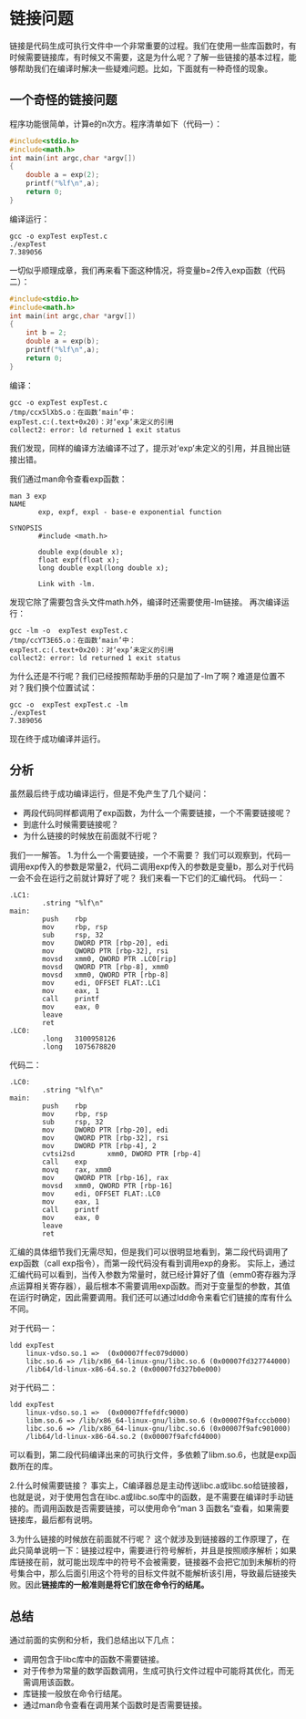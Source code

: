 # 链接问题

链接是代码生成可执行文件中一个非常重要的过程。我们在使用一些库函数时，有时候需要链接库，有时候又不需要，这是为什么呢？了解一些链接的基本过程，能够帮助我们在编译时解决一些疑难问题。比如，下面就有一种奇怪的现象。

## 一个奇怪的链接问题

程序功能很简单，计算e的n次方。程序清单如下（代码一）：

```c
#include<stdio.h>
#include<math.h>
int main(int argc,char *argv[])
{
    double a = exp(2);
    printf("%lf\n",a);
    return 0;
}
```

编译运行：

```
gcc -o expTest expTest.c
./expTest
7.389056
```

一切似乎顺理成章，我们再来看下面这种情况，将变量b=2传入exp函数（代码二）：

```c
#include<stdio.h>
#include<math.h>
int main(int argc,char *argv[])
{
    int b = 2;
    double a = exp(b);
    printf("%lf\n",a);
    return 0;
}
```

编译：

```
gcc -o expTest expTest.c
/tmp/ccx5lXbS.o：在函数‘main’中：
expTest.c:(.text+0x20)：对‘exp’未定义的引用
collect2: error: ld returned 1 exit status
```

我们发现，同样的编译方法编译不过了，提示对‘exp’未定义的引用，并且抛出链接出错。

我们通过man命令查看exp函数：

```
man 3 exp
NAME
       exp, expf, expl - base-e exponential function

SYNOPSIS
       #include <math.h>

       double exp(double x);
       float expf(float x);
       long double expl(long double x);

       Link with -lm.
```

发现它除了需要包含头文件math.h外，编译时还需要使用-lm链接。
再次编译运行：

```
gcc -lm -o  expTest expTest.c 
/tmp/ccYT3E65.o：在函数‘main’中：
expTest.c:(.text+0x20)：对‘exp’未定义的引用
collect2: error: ld returned 1 exit status
```

为什么还是不行呢？我们已经按照帮助手册的只是加了-lm了啊？难道是位置不对？我们换个位置试试：

```
gcc -o  expTest expTest.c -lm 
./expTest
7.389056
```

现在终于成功编译并运行。

## 分析

虽然最后终于成功编译运行，但是不免产生了几个疑问：

- 两段代码同样都调用了exp函数，为什么一个需要链接，一个不需要链接呢？
- 到底什么时候需要链接呢？
- 为什么链接的时候放在前面就不行呢？

我们一一解答。
1.为什么一个需要链接，一个不需要？
我们可以观察到，代码一调用exp传入的参数是常量2，代码二调用exp传入的参数是变量b，那么对于代码一会不会在运行之前就计算好了呢？
我们来看一下它们的汇编代码。
代码一：

```
.LC1:
        .string "%lf\n"
main:
        push    rbp
        mov     rbp, rsp
        sub     rsp, 32
        mov     DWORD PTR [rbp-20], edi
        mov     QWORD PTR [rbp-32], rsi
        movsd   xmm0, QWORD PTR .LC0[rip]
        movsd   QWORD PTR [rbp-8], xmm0
        movsd   xmm0, QWORD PTR [rbp-8]
        mov     edi, OFFSET FLAT:.LC1
        mov     eax, 1
        call    printf
        mov     eax, 0
        leave
        ret
.LC0:
        .long   3100958126
        .long   1075678820
```

代码二：

```
.LC0:
        .string "%lf\n"
main:
        push    rbp
        mov     rbp, rsp
        sub     rsp, 32
        mov     DWORD PTR [rbp-20], edi
        mov     QWORD PTR [rbp-32], rsi
        mov     DWORD PTR [rbp-4], 2
        cvtsi2sd        xmm0, DWORD PTR [rbp-4]
        call    exp
        movq    rax, xmm0
        mov     QWORD PTR [rbp-16], rax
        movsd   xmm0, QWORD PTR [rbp-16]
        mov     edi, OFFSET FLAT:.LC0
        mov     eax, 1
        call    printf
        mov     eax, 0
        leave
        ret
```

汇编的具体细节我们无需尽知，但是我们可以很明显地看到，第二段代码调用了exp函数（call exp指令），而第一段代码没有看到调用exp的身影。
实际上，通过汇编代码可以看到，当传入参数为常量时，就已经计算好了值（emm0寄存器为浮点运算相关寄存器），最后根本不需要调用exp函数。而对于变量型的参数，其值在运行时确定，因此需要调用。我们还可以通过ldd命令来看它们链接的库有什么不同。

对于代码一：

```
ldd expTest
    linux-vdso.so.1 =>  (0x00007ffec079d000)
    libc.so.6 => /lib/x86_64-linux-gnu/libc.so.6 (0x00007fd327744000)
    /lib64/ld-linux-x86-64.so.2 (0x00007fd327b0e000)
```

对于代码二：

```
ldd expTest
    linux-vdso.so.1 =>  (0x00007ffefdfc9000)
    libm.so.6 => /lib/x86_64-linux-gnu/libm.so.6 (0x00007f9afcccb000)
    libc.so.6 => /lib/x86_64-linux-gnu/libc.so.6 (0x00007f9afc901000)
    /lib64/ld-linux-x86-64.so.2 (0x00007f9afcfd4000)
```

可以看到，第二段代码编译出来的可执行文件，多依赖了libm.so.6，也就是exp函数所在的库。

2.什么时候需要链接？
事实上，C编译器总是主动传送libc.a或libc.so给链接器，也就是说，对于使用包含在libc.a或libc.so库中的函数，是不需要在编译时手动链接的。而调用函数是否需要链接，可以使用命令“man 3 函数名“查看，如果需要链接库，最后都有说明。

3.为什么链接的时候放在前面就不行呢？
这个就涉及到链接器的工作原理了，在此只简单说明一下：链接过程中，需要进行符号解析，并且是按照顺序解析；如果库链接在前，就可能出现库中的符号不会被需要，链接器不会把它加到未解析的符号集合中，那么后面引用这个符号的目标文件就不能解析该引用，导致最后链接失败。因此**链接库的一般准则是将它们放在命令行的结尾。**

## 总结

通过前面的实例和分析，我们总结出以下几点：

- 调用包含于libc库中的函数不需要链接。
- 对于传参为常量的数学函数调用，生成可执行文件过程中可能将其优化，而无需调用该函数。
- 库链接一般放在命令行结尾。
- 通过man命令查看在调用某个函数时是否需要链接。


